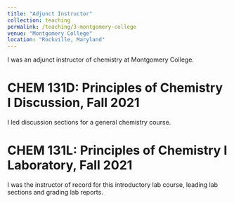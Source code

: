 ```yaml
---
title: "Adjunct Instructor"
collection: teaching
permalink: /teaching/3-montgomery-college
venue: "Montgomery College"
location: "Rockville, Maryland"
---
```


I was an adjunct instructor of chemistry at Montgomery College.


CHEM 131D: Principles of Chemistry I Discussion, Fall 2021
======
I led discussion sections for a general chemistry course.

CHEM 131L: Principles of Chemistry I Laboratory, Fall 2021
======
I was the instructor of record for this introductory lab course, leading lab sections and grading lab reports.
